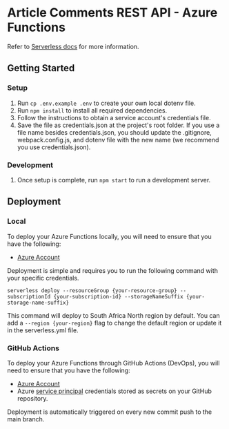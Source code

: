 # Article Comments REST API - Azure Functions

Refer to [Serverless docs](https://serverless.com/framework/docs/providers/azure/guide/intro/) for more information.

## Getting Started

### Setup

1. Run `cp .env.example .env` to create your own local dotenv file.
2. Run `npm install` to install all required dependencies.
3. Follow the instructions to obtain a service account's credentials file.
4. Save the file as credentials.json at the project's root folder. If you use a file name besides credentials.json, you should update the .gitignore, webpack.config.js, and dotenv file with the new name (we recommend you use credentials.json).

### Development

1. Once setup is complete, run `npm start` to run a development server.

## Deployment

### Local

To deploy your Azure Functions locally, you will need to ensure that you have the following:

- [Azure Account](https://www.serverless.com/framework/docs/providers/azure/guide/credentials)

Deployment is simple and requires you to run the following command with your specific credentials.

```
serverless deploy --resourceGroup {your-resource-group} --subscriptionId {your-subscription-id} --storageNameSuffix {your-storage-name-suffix}
```

This command will deploy to South Africa North region by default. You can add a `--region {your-region}` flag to change the default region or update it in the serverless.yml file.

### GitHub Actions

To deploy your Azure Functions through GitHub Actions (DevOps), you will need to ensure that you have the following:

- [Azure Account](https://www.serverless.com/framework/docs/providers/azure/guide/credentials)
- Azure [service principal](https://www.serverless.com/framework/docs/providers/azure/guide/credentials#authenticating-with-a-service-principal) credentials stored as secrets on your GitHub repository.

Deployment is automatically triggered on every new commit push to the main branch.
